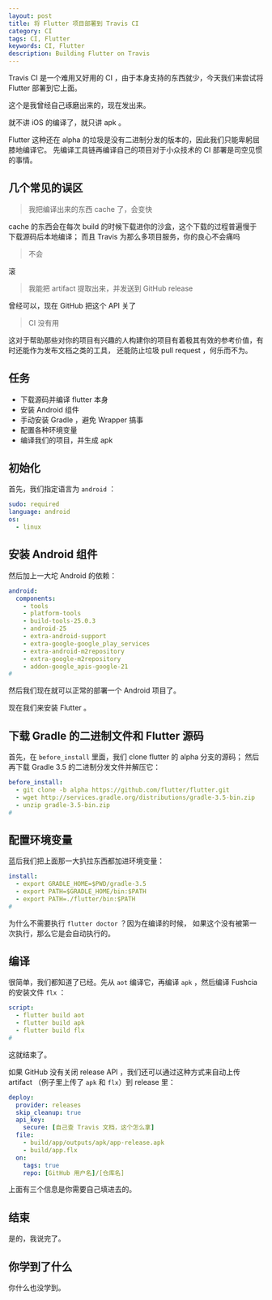 ```yaml
---
layout: post
title: 将 Flutter 项目部署到 Travis CI
category: CI
tags: CI, Flutter
keywords: CI, Flutter
description: Building Flutter on Travis
---
```


Travis CI 是一个难用又好用的 CI ，由于本身支持的东西就少，今天我们来尝试将 Flutter 部署到它上面。

这个是我曾经自己琢磨出来的，现在发出来。

就不讲 iOS 的编译了，就只讲 apk 。

Flutter 这种还在 alpha 的垃圾是没有二进制分发的版本的，因此我们只能卑躬屈膝地编译它。
先编译工具链再编译自己的项目对于小众技术的 CI 部署是司空见惯的事情。

## 几个常见的误区

> 我把编译出来的东西 cache 了，会变快

cache 的东西会在每次 build 的时候下载进你的沙盒，这个下载的过程普遍慢于下载源码后本地编译；
而且 Travis 为那么多项目服务，你的良心不会痛吗

> 不会

滚

> 我能把 artifact 提取出来，并发送到 GitHub release

曾经可以，现在 GitHub 把这个 API 关了

> CI 没有用

这对于帮助那些对你的项目有兴趣的人构建你的项目有着极其有效的参考价值，有时还能作为发布文档之类的工具，
还能防止垃圾 pull request ，何乐而不为。

## 任务

+ 下载源码并编译 flutter 本身
+ 安装 Android 组件
+ 手动安装 Gradle ，避免 Wrapper 搞事
+ 配置各种环境变量
+ 编译我们的项目，并生成 apk

## 初始化

首先，我们指定语言为 `android` ：

```yaml
sudo: required
language: android
os:
  - linux
```

## 安装 Android 组件

然后加上一大坨 Android 的依赖：

```yaml
android:
  components:
    - tools
    - platform-tools
    - build-tools-25.0.3
    - android-25
    - extra-android-support
    - extra-google-google_play_services
    - extra-android-m2repository
    - extra-google-m2repository
    - addon-google_apis-google-21
#
```

然后我们现在就可以正常的部署一个 Android 项目了。

现在我们来安装 Flutter 。

## 下载 Gradle 的二进制文件和 Flutter 源码

首先，在 `before_install` 里面，我们 clone flutter 的 alpha 分支的源码；
然后再下载 Gradle 3.5 的二进制分发文件并解压它：

```yaml
before_install:
  - git clone -b alpha https://github.com/flutter/flutter.git
  - wget http://services.gradle.org/distributions/gradle-3.5-bin.zip
  - unzip gradle-3.5-bin.zip
#
```

## 配置环境变量

蓝后我们把上面那一大扒拉东西都加进环境变量：

```yaml
install:
  - export GRADLE_HOME=$PWD/gradle-3.5
  - export PATH=$GRADLE_HOME/bin:$PATH
  - export PATH=./flutter/bin:$PATH
#
```

为什么不需要执行 `flutter doctor` ？因为在编译的时候，
如果这个没有被第一次执行，那么它是会自动执行的。

## 编译

很简单，我们都知道了已经。先从 `aot` 编译它，再编译 `apk` ，然后编译 Fushcia 的安装文件 `flx` ：

```yaml
script:
  - flutter build aot
  - flutter build apk
  - flutter build flx
#
```

这就结束了。

如果 GitHub 没有关闭 release API ，我们还可以通过这种方式来自动上传 artifact
（例子里上传了 `apk` 和 `flx`）到 release 里：

```yaml
deploy:
  provider: releases
  skip_cleanup: true
  api_key:
    secure: [自己查 Travis 文档，这个怎么拿]
  file:
    - build/app/outputs/apk/app-release.apk
    - build/app.flx
  on:
    tags: true
    repo: [GitHub 用户名]/[仓库名]
```

上面有三个信息是你需要自己填进去的。

## 结束

是的，我说完了。

## 你学到了什么

你什么也没学到。
